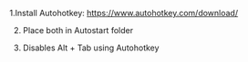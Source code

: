 
1.Install Autohotkey: https://www.autohotkey.com/download/

2. Place both in Autostart folder
  
3. Disables Alt + Tab using Autohotkey
